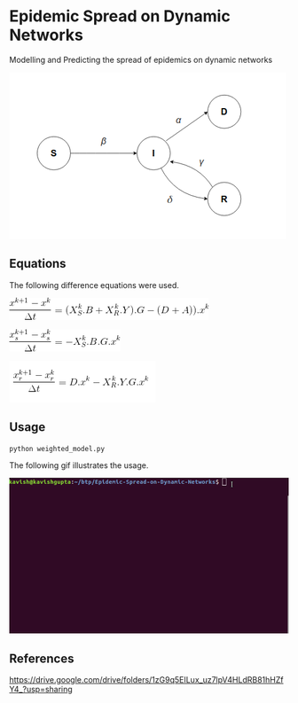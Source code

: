 # Epidemic Spread on Dynamic Networks

Modelling and Predicting the spread of epidemics on dynamic networks

![Block Diagram](./Images/StateTransitionDiagram.png)



## Equations

The following difference equations were used.

![Equation 1](./Images/Equations/Eq1.png)

![Equation 2](./Images/Equations/Eq2.png)

![Equation 3](./Images/Equations/eq3.png)

## Usage

```
python weighted_model.py

```
The following gif illustrates the usage.

![Usage](./Images/usage.gif)


## References 
https://drive.google.com/drive/folders/1zG9q5EILux_uz7lpV4HLdRB81hHZfY4_?usp=sharing



